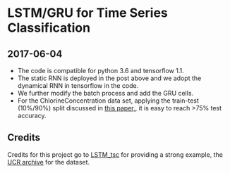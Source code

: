 # LSTM/GRU for Time Series Classification





##  2017-06-04
* The code is compatible for python 3.6 and tensorflow 1.1.
* The static RNN is deployed in the post above and we adopt the dynamical RNN in
  tensorflow in the code.
* We further modify the batch process and add the GRU cells.
* For the ChlorineConcentration data set, applying the train-test (10%/90%) split discussed in [this paper,](https://arxiv.org/pdf/1603.06995v4.pdf), it is easy to reach >75% test accuracy.


## Credits
Credits for this project go to [LSTM_tsc](https://github.com/RobRomijnders/LSTM_tsc) for providing a strong example, the [UCR archive](http://www.cs.ucr.edu/~eamonn/time_series_data/) for the dataset.
